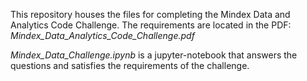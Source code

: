 This repository houses the files for completing the Mindex Data and Analytics Code Challenge.
The requirements are located in the PDF: *Mindex_Data_Analytics_Code_Challenge.pdf*

*Mindex_Data_Challenge.ipynb* is a jupyter-notebook that answers the questions and satisfies the requirements of the challenge.

